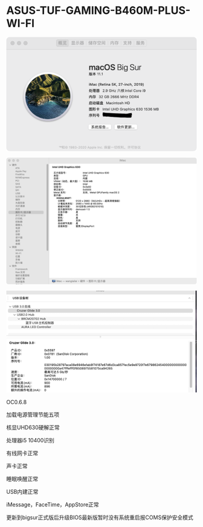 # ASUS-TUF-GAMING-B460M-PLUS-WI-FI

![image](https://github.com/chimamaxianga/ASUS-TUF-GAMING-B460M-PLUS-WI-FI-/blob/main/WX20201217-174259%402x.png)

![image](https://github.com/chimamaxianga/ASUS-TUF-GAMING-B460M-PLUS-WI-FI-/blob/main/WX20201217-174323%402x.png)

![image](https://github.com/chimamaxianga/ASUS-TUF-GAMING-B460M-PLUS-WI-FI-/blob/main/1608198285204.jpg)

OC0.6.8   

加载电源管理节能五项

核显UHD630硬解正常

处理器i5 10400识别

有线网卡正常 

声卡正常

睡眠唤醒正常

USB内建正常 

iMessage，FaceTime，AppStore正常


更新到bigsur正式版后升级BIOS最新版暂时没有系统重启报COMS保护安全模式
